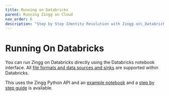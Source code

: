 ```yaml
---
title: Running on Databricks
parent: Running Zingg on Cloud
nav_order: 6
description: "Step by Step Identity Resolution with Zingg on\_Databricks"
---
```


# Running On Databricks

You can run Zingg on Databricks directly using the Databricks notebook interface. All [file formats and data sources and sinks](../dataSourcesAndSinks/) are supported within Databricks.

This uses the Zingg Python API and an [example notebook](../../examples/databricks/FebrlExample.ipynb) and a [step by step guide](https://www.zingg.ai/documentation-article/identity-resolution-on-databricks-for-customer-360) is available.
